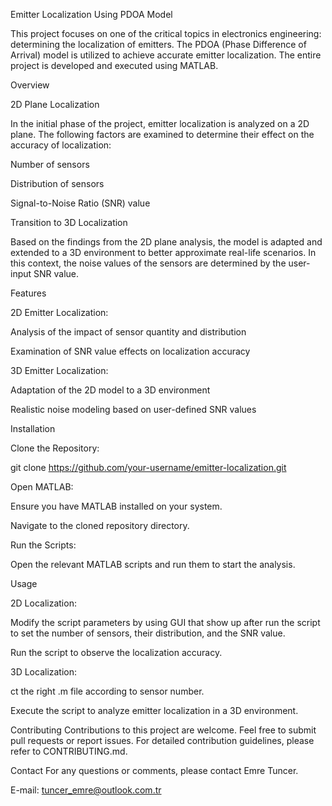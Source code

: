 Emitter Localization Using PDOA Model

This project focuses on one of the critical topics in electronics engineering: determining the localization of emitters. The PDOA (Phase Difference of Arrival) model is utilized to achieve accurate emitter localization. The entire project is developed and executed using MATLAB.

Overview

2D Plane Localization

In the initial phase of the project, emitter localization is analyzed on a 2D plane. The following factors are examined to determine their effect on the accuracy of localization:

Number of sensors

Distribution of sensors

Signal-to-Noise Ratio (SNR) value

Transition to 3D Localization

Based on the findings from the 2D plane analysis, the model is adapted and extended to a 3D environment to better approximate real-life scenarios. In this context, the noise values of the sensors are determined by the user-input SNR value.

Features

2D Emitter Localization:

Analysis of the impact of sensor quantity and distribution

Examination of SNR value effects on localization accuracy

3D Emitter Localization:


Adaptation of the 2D model to a 3D environment

Realistic noise modeling based on user-defined SNR values

Installation

Clone the Repository:


git clone https://github.com/your-username/emitter-localization.git

Open MATLAB:

Ensure you have MATLAB installed on your system.

Navigate to the cloned repository directory.

Run the Scripts:


Open the relevant MATLAB scripts and run them to start the analysis.

Usage

2D Localization:

Modify the script parameters by using GUI that show up after run the script to set the number of sensors, their distribution, and the SNR value.

Run the script to observe the localization accuracy.

3D Localization:

ct the right .m file according to sensor number.

Execute the script to analyze emitter localization in a 3D environment.

Contributing
Contributions to this project are welcome. Feel free to submit pull requests or report issues. For detailed contribution guidelines, please refer to CONTRIBUTING.md.



Contact
For any questions or comments, please contact Emre Tuncer.

E-mail: tuncer_emre@outlook.com.tr
